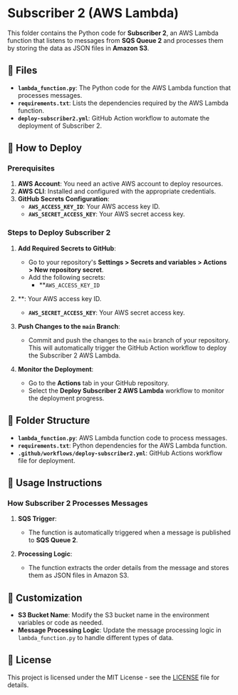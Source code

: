 # Subscriber 2 (AWS Lambda)

This folder contains the Python code for **Subscriber 2**, an AWS Lambda function that listens to messages from **SQS Queue 2** and processes them by storing the data as JSON files in **Amazon S3**.

## 📑 Files

- **`lambda_function.py`**: The Python code for the AWS Lambda function that processes messages.
- **`requirements.txt`**: Lists the dependencies required by the AWS Lambda function.
- **`deploy-subscriber2.yml`**: GitHub Action workflow to automate the deployment of Subscriber 2.

## 🚀 How to Deploy

### Prerequisites

1. **AWS Account**: You need an active AWS account to deploy resources.
2. **AWS CLI**: Installed and configured with the appropriate credentials.
3. **GitHub Secrets Configuration**:
   - **`AWS_ACCESS_KEY_ID`**: Your AWS access key ID.
   - **`AWS_SECRET_ACCESS_KEY`**: Your AWS secret access key.

### Steps to Deploy Subscriber 2

1. **Add Required Secrets to GitHub**:
   - Go to your repository's **Settings > Secrets and variables > Actions > New repository secret**.
   - Add the following secrets:
     - **`AWS_ACCESS_KEY_ID`

2. **: Your AWS access key ID.
     - **`AWS_SECRET_ACCESS_KEY`**: Your AWS secret access key.

3. **Push Changes to the `main` Branch**:
   - Commit and push the changes to the `main` branch of your repository. This will automatically trigger the GitHub Action workflow to deploy the Subscriber 2 AWS Lambda.

4. **Monitor the Deployment**:
   - Go to the **Actions** tab in your GitHub repository.
   - Select the **Deploy Subscriber 2 AWS Lambda** workflow to monitor the deployment progress.

## 📂 Folder Structure

- **`lambda_function.py`**: AWS Lambda function code to process messages.
- **`requirements.txt`**: Python dependencies for the AWS Lambda function.
- **`.github/workflows/deploy-subscriber2.yml`**: GitHub Actions workflow file for deployment.

## 📝 Usage Instructions

### How Subscriber 2 Processes Messages

1. **SQS Trigger**:
   - The function is automatically triggered when a message is published to **SQS Queue 2**.

2. **Processing Logic**:
   - The function extracts the order details from the message and stores them as JSON files in Amazon S3.

## 🔧 Customization

- **S3 Bucket Name**: Modify the S3 bucket name in the environment variables or code as needed.
- **Message Processing Logic**: Update the message processing logic in `lambda_function.py` to handle different types of data.

## 📄 License

This project is licensed under the MIT License - see the [LICENSE](../LICENSE) file for details.

